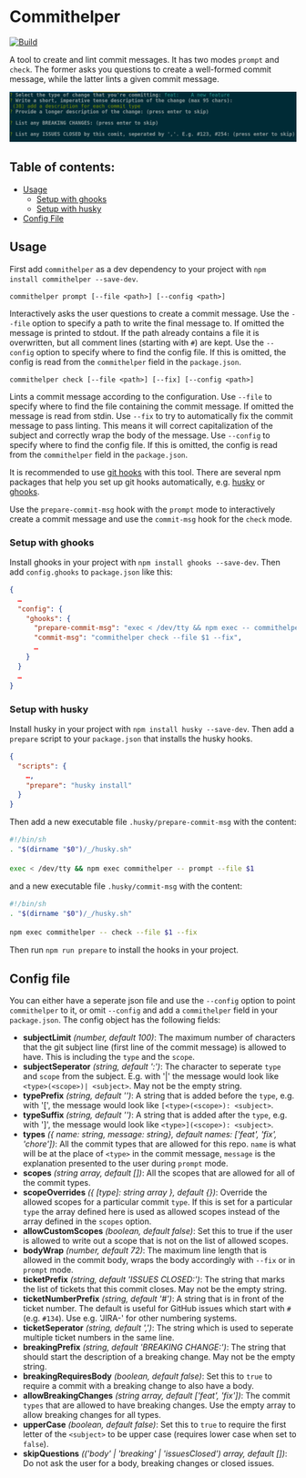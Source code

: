 # Commithelper

[![Build](https://github.com/jvanbruegge/commithelper/actions/workflows/ci.yml/badge.svg)](https://github.com/jvanbruegge/commithelper/actions/workflows/ci.yml)

A tool to create and lint commit messages. It has two modes `prompt` and `check`. The former asks you questions to create a well-formed commit message, while the latter lints a given commit message.

![A screenshot of a terminal showing the tool](./console.png)

## Table of contents:

-   [Usage](https://github.com/jvanbruegge/commithelper#usage)
    -   [Setup with ghooks](https://github.com/jvanbruegge/commithelper#setup-with-ghooks)
    -   [Setup with husky](https://github.com/jvanbruegge/commithelper#setup-with-husky)
-   [Config File](https://github.com/jvanbruegge/commithelper#config-file)

## Usage

First add `commithelper` as a dev dependency to your project with `npm install commithelper --save-dev`.

```
commithelper prompt [--file <path>] [--config <path>]
```

Interactively asks the user questions to create a commit message. Use the `--file` option to specify a path to write the final message to. If omitted the message is printed to stdout. If the path already contains a file it is overwritten, but all comment lines (starting with `#`) are kept. Use the `--config` option to specify where to find the config file. If this is omitted, the config is read from the `commithelper` field in the `package.json`.

```
commithelper check [--file <path>] [--fix] [--config <path>]
```

Lints a commit message according to the configuration. Use `--file` to specify where to find the file containing the commit message. If omitted the message is read from stdin. Use `--fix` to try to automatically fix the commit message to pass linting. This means it will correct capitalization of the subject and correctly wrap the body of the message. Use `--config` to specify where to find the config file. If this is omitted, the config is read from the `commithelper` field in the `package.json`.

It is recommended to use [git hooks](https://git-scm.com/docs/githooks) with this tool. There are several npm packages that help you set up git hooks automatically, e.g. [husky](https://github.com/typicode/husky) or [ghooks](https://github.com/ghooks-org/ghooks).

Use the `prepare-commit-msg` hook with the `prompt` mode to interactively create a commit message and use the `commit-msg` hook for the `check` mode.

### Setup with ghooks

Install ghooks in your project with `npm install ghooks --save-dev`. Then add `config.ghooks` to `package.json` like this:

```json
{
  …
  "config": {
    "ghooks": {
      "prepare-commit-msg": "exec < /dev/tty && npm exec -- commithelper prompt --file $1",
      "commit-msg": "commithelper check --file $1 --fix",
      …
    }
  }
  …
}
```

### Setup with husky

Install husky in your project with `npm install husky --save-dev`. Then add a `prepare` script to your `package.json` that installs the husky hooks.

```json
{
  "scripts": {
    …,
    "prepare": "husky install"
  }
}
```

Then add a new executable file `.husky/prepare-commit-msg` with the content:

```sh
#!/bin/sh
. "$(dirname "$0")/_/husky.sh"

exec < /dev/tty && npm exec commithelper -- prompt --file $1
```

and a new executable file `.husky/commit-msg` with the content:

```sh
#!/bin/sh
. "$(dirname "$0")/_/husky.sh"

npm exec commithelper -- check --file $1 --fix
```

Then run `npm run prepare` to install the hooks in your project.

## Config file

You can either have a seperate json file and use the `--config` option to point `commithelper` to it, or omit `--config` and add a `commithelper` field in your `package.json`. The config object has the following fields:

-   **subjectLimit** _(number, default 100)_: The maximum number of characters that the git subject line (first line of the commit message) is allowed to have. This is including the `type` and the `scope`.
-   **subjectSeperator** _(string, default ':')_: The character to seperate `type` and `scope` from the subject. E.g. with '|' the message would look like `<type>(<scope>)| <subject>`. May not be the empty string.
-   **typePrefix** _(string, default '')_: A string that is added before the `type`, e.g. with '[', the message would look like `[<type>(<scope>): <subject>`.
-   **typeSuffix** _(string, default '')_: A string that is added after the `type`, e.g. with ']', the message would look like `<type>](<scope>): <subject>`.
-   **types** _({ name: string, message: string}, default names: ['feat', 'fix', 'chore'])_: All the commit types that are allowed for this repo. `name` is what will be at the place of `<type>` in the commit message, `message` is the explanation presented to the user during `prompt` mode.
-   **scopes** _(string array, default [])_: All the scopes that are allowed for all of the commit types.
-   **scopeOverrides** _({ [type]: string array }, default {})_: Override the allowed scopes for a particular commit `type`. If this is set for a particular `type` the array defined here is used as allowed scopes instead of the array defined in the `scopes` option.
-   **allowCustomScopes** _(boolean, default false)_: Set this to true if the user is allowed to write out a scope that is not on the list of allowed scopes.
-   **bodyWrap** _(number, default 72)_: The maximum line length that is allowed in the commit body, wraps the body accordingly with `--fix` or in `prompt` mode.
-   **ticketPrefix** _(string, default 'ISSUES CLOSED:')_: The string that marks the list of tickets that this commit closes. May not be the empty string.
-   **ticketNumberPrefix** _(string, default '#')_: A string that is in front of the ticket number. The default is useful for GitHub issues which start with `#` (e.g. `#134`). Use e.g. 'JIRA-' for other numbering systems.
-   **ticketSeperator** _(string, default ',')_: The string which is used to seperate multiple ticket numbers in the same line.
-   **breakingPrefix** _(string, default 'BREAKING CHANGE:')_: The string that should start the description of a breaking change. May not be the empty string.
-   **breakingRequiresBody** _(boolean, default false)_: Set this to `true` to require a commit with a breaking change to also have a body.
-   **allowBreakingChanges** _(string array, default ['feat', 'fix'])_: The commit `types` that are allowed to have breaking changes. Use the empty array to allow breaking changes for all types.
-   **upperCase** _(boolean, default false)_: Set this to `true` to require the first letter of the `<subject>` to be upper case (requires lower case when set to `false`).
-   **skipQuestions** _(('body' | 'breaking' | 'issuesClosed') array, default [])_: Do not ask the user for a body, breaking changes or closed issues.
